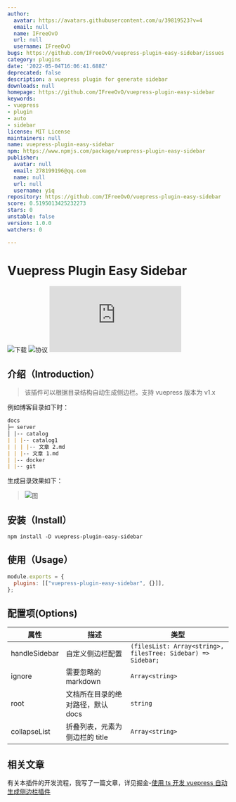 ```yaml
---
author:
  avatar: https://avatars.githubusercontent.com/u/39819523?v=4
  email: null
  name: IFreeOvO
  url: null
  username: IFreeOvO
bugs: https://github.com/IFreeOvO/vuepress-plugin-easy-sidebar/issues
category: plugins
date: '2022-05-04T16:06:41.688Z'
deprecated: false
description: a vuepress plugin for generate sidebar
downloads: null
homepage: https://github.com/IFreeOvO/vuepress-plugin-easy-sidebar
keywords:
- vuepress
- plugin
- auto
- sidebar
license: MIT License
maintainers: null
name: vuepress-plugin-easy-sidebar
npm: https://www.npmjs.com/package/vuepress-plugin-easy-sidebar
publisher:
  avatar: null
  email: 278199196@qq.com
  name: null
  url: null
  username: yiq
repository: https://github.com/IFreeOvO/vuepress-plugin-easy-sidebar
score: 0.5195013425232273
stars: 0
unstable: false
version: 1.0.0
watchers: 0

---
```


# Vuepress Plugin Easy Sidebar

![下载](https://img.shields.io/npm/dw/vuepress-plugin-easy-sidebar)
![协议](https://img.shields.io/github/license/IFreeOvO/vuepress-plugin-easy-sidebar)
![大小](https://img.shields.io/github/size/IFreeOvO/vuepress-plugin-easy-sidebar/src/index.ts)

## 介绍（Introduction）

> 该插件可以根据目录结构自动生成侧边栏。支持 vuepress 版本为 v1.x

例如博客目录如下时：

```md
docs
├─ server
│ |-- catalog
| | |-- catalog1
| | | |-- 文章 2.md
| | |-- 文章 1.md
| |-- docker
| |-- git
```

生成目录效果如下：

> ![图](./preview.png)

## 安装（Install）

```
npm install -D vuepress-plugin-easy-sidebar
```

## 使用（Usage）

```js
module.exports = {
  plugins: [["vuepress-plugin-easy-sidebar", {}]],
};
```

## 配置项(Options)

| 属性          | 描述                              | 类型                                                         |
| ------------- | --------------------------------- | ------------------------------------------------------------ |
| handleSidebar | 自定义侧边栏配置                  | `(filesList: Array<string>, filesTree: Sidebar) => Sidebar;` |
| ignore        | 需要忽略的 markdown               | `Array<string>`                                              |
| root          | 文档所在目录的绝对路径，默认 docs | `string`                                                     |
| collapseList  | 折叠列表，元素为侧边栏的 title    | `Array<string>`                                              |

## 相关文章

有关本插件的开发流程，我写了一篇文章，详见掘金-[使用 ts 开发 vuepress 自动生成侧边栏插件](https://juejin.cn/post/7093920481899708447)
